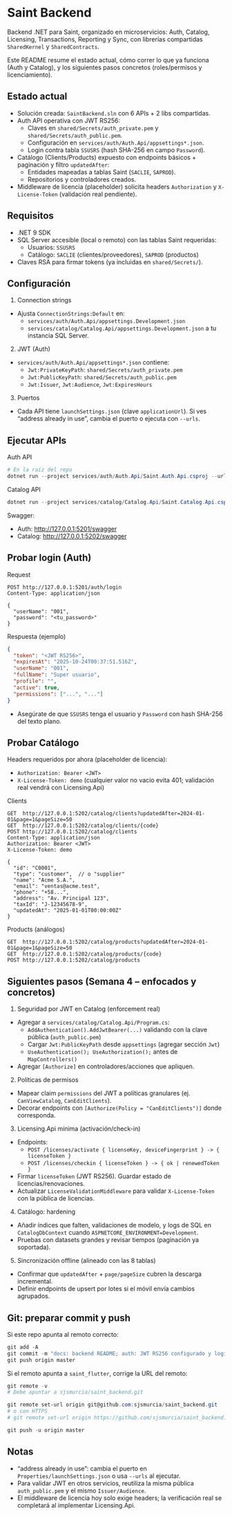 # Saint Backend

Backend .NET para Saint, organizado en microservicios: Auth, Catalog, Licensing, Transactions, Reporting y Sync, con librerías compartidas `SharedKernel` y `SharedContracts`.

Este README resume el estado actual, cómo correr lo que ya funciona (Auth y Catalog), y los siguientes pasos concretos (roles/permisos y licenciamiento).

## Estado actual
- Solución creada: `SaintBackend.sln` con 6 APIs + 2 libs compartidas.
- Auth API operativa con JWT RS256:
  - Claves en `shared/Secrets/auth_private.pem` y `shared/Secrets/auth_public.pem`.
  - Configuración en `services/auth/Auth.Api/appsettings*.json`.
  - Login contra tabla `SSUSRS` (hash SHA-256 en campo `Password`).
- Catálogo (Clients/Products) expuesto con endpoints básicos + paginación y filtro `updatedAfter`:
  - Entidades mapeadas a tablas Saint (`SACLIE`, `SAPROD`).
  - Repositorios y controladores creados.
- Middleware de licencia (placeholder) solicita headers `Authorization` y `X-License-Token` (validación real pendiente).

## Requisitos
- .NET 9 SDK
- SQL Server accesible (local o remoto) con las tablas Saint requeridas:
  - Usuarios: `SSUSRS`
  - Catálogo: `SACLIE` (clientes/proveedores), `SAPROD` (productos)
- Claves RSA para firmar tokens (ya incluidas en `shared/Secrets/`).

## Configuración
1) Connection strings
- Ajusta `ConnectionStrings:Default` en:
  - `services/auth/Auth.Api/appsettings.Development.json`
  - `services/catalog/Catalog.Api/appsettings.Development.json`
  a tu instancia SQL Server.

2) JWT (Auth)
- `services/auth/Auth.Api/appsettings*.json` contiene:
  - `Jwt:PrivateKeyPath`: `shared/Secrets/auth_private.pem`
  - `Jwt:PublicKeyPath`:  `shared/Secrets/auth_public.pem`
  - `Jwt:Issuer`, `Jwt:Audience`, `Jwt:ExpiresHours`

3) Puertos
- Cada API tiene `launchSettings.json` (clave `applicationUrl`). Si ves “address already in use”, cambia el puerto o ejecuta con `--urls`.

## Ejecutar APIs
Auth API
```powershell
# En la raíz del repo
dotnet run --project services/auth/Auth.Api/Saint.Auth.Api.csproj --urls http://127.0.0.1:5201
```

Catalog API
```powershell
dotnet run --project services/catalog/Catalog.Api/Saint.Catalog.Api.csproj --urls http://127.0.0.1:5202
```

Swagger:
- Auth:    http://127.0.0.1:5201/swagger
- Catalog: http://127.0.0.1:5202/swagger

## Probar login (Auth)
Request
```http
POST http://127.0.0.1:5201/auth/login
Content-Type: application/json

{
  "userName": "001",
  "password": "<tu_password>"
}
```
Respuesta (ejemplo)
```json
{
  "token": "<JWT RS256>",
  "expiresAt": "2025-10-24T00:37:51.516Z",
  "userName": "001",
  "fullName": "Super usuario",
  "profile": "",
  "active": true,
  "permissions": ["...", "..."]
}
```
- Asegúrate de que `SSUSRS` tenga el usuario y `Password` con hash SHA-256 del texto plano.

## Probar Catálogo
Headers requeridos por ahora (placeholder de licencia):
- `Authorization: Bearer <JWT>`
- `X-License-Token: demo` (cualquier valor no vacío evita 401; validación real vendrá con Licensing.Api)

Clients
```http
GET  http://127.0.0.1:5202/catalog/clients?updatedAfter=2024-01-01&page=1&pageSize=50
GET  http://127.0.0.1:5202/catalog/clients/{code}
POST http://127.0.0.1:5202/catalog/clients
Content-Type: application/json
Authorization: Bearer <JWT>
X-License-Token: demo

{
  "id": "C0001",
  "type": "customer",  // o "supplier"
  "name": "Acme S.A.",
  "email": "ventas@acme.test",
  "phone": "+58...",
  "address": "Av. Principal 123",
  "taxId": "J-12345678-9",
  "updatedAt": "2025-01-01T00:00:00Z"
}
```
Products (análogos)
```http
GET  http://127.0.0.1:5202/catalog/products?updatedAfter=2024-01-01&page=1&pageSize=50
GET  http://127.0.0.1:5202/catalog/products/{code}
POST http://127.0.0.1:5202/catalog/products
```

## Siguientes pasos (Semana 4 – enfocados y concretos)
1) Seguridad por JWT en Catalog (enforcement real)
- Agregar a `services/catalog/Catalog.Api/Program.cs`:
  - `AddAuthentication().AddJwtBearer(...)` validando con la clave pública (`auth_public.pem`)
  - Cargar `Jwt:PublicKeyPath` desde `appsettings` (agregar sección `Jwt`)
  - `UseAuthentication(); UseAuthorization();` antes de `MapControllers()`
- Agregar `[Authorize]` en controladores/acciones que apliquen.

2) Políticas de permisos
- Mapear claim `permissions` del JWT a políticas granulares (ej. `CanViewCatalog`, `CanEditClients`).
- Decorar endpoints con `[Authorize(Policy = "CanEditClients")]` donde corresponda.

3) Licensing.Api mínima (activación/check-in)
- Endpoints:
  - `POST /licenses/activate { licenseKey, deviceFingerprint } -> { licenseToken }`
  - `POST /licenses/checkin { licenseToken } -> { ok | renewedToken }`
- Firmar `licenseToken` (JWT RS256). Guardar estado de licencias/renovaciones.
- Actualizar `LicenseValidationMiddleware` para validar `X-License-Token` con la pública de licencias.

4) Catálogo: hardening
- Añadir índices que falten, validaciones de modelo, y logs de SQL en `CatalogDbContext` cuando `ASPNETCORE_ENVIRONMENT=Development`.
- Pruebas con datasets grandes y revisar tiempos (paginación ya soportada).

5) Sincronización offline (alineado con las 8 tablas)
- Confirmar que `updatedAfter` + `page/pageSize` cubren la descarga incremental.
- Definir endpoints de upsert por lotes si el móvil envía cambios agrupados.

## Git: preparar commit y push
Si este repo apunta al remoto correcto:
```powershell
git add -A
git commit -m "docs: backend README; auth: JWT RS256 configurado y login operativo; catalog: endpoints de clients/products con EF Core y paginación"
git push origin master
```

Si el remoto apunta a `saint_flutter`, corrige la URL del remoto:
```powershell
git remote -v
# Debe apuntar a sjsmurcia/saint_backend.git

git remote set-url origin git@github.com:sjsmurcia/saint_backend.git
# o con HTTPS
# git remote set-url origin https://github.com/sjsmurcia/saint_backend.git

git push -u origin master
```

## Notas
- “address already in use”: cambia el puerto en `Properties/launchSettings.json` o usa `--urls` al ejecutar.
- Para validar JWT en otros servicios, reutiliza la misma pública `auth_public.pem` y el mismo `Issuer/Audience`.
- El middleware de licencia hoy solo exige headers; la verificación real se completará al implementar Licensing.Api.

